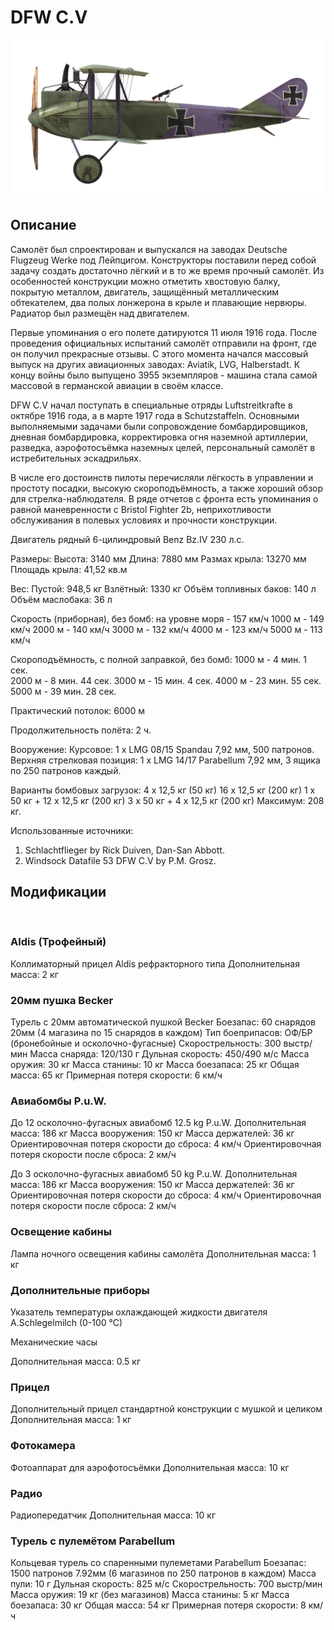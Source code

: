 # DFW C.V

![dfwc5](../images/dfwc5.png)

## Описание

Самолёт был спроектирован и выпускался на заводах Deutsche Flugzeug Werke под Лейпцигом. Конструкторы поставили перед собой задачу создать достаточно лёгкий и в то же время прочный самолёт. Из особенностей конструкции можно отметить хвостовую балку, покрытую металлом, двигатель, защищённый металлическим обтекателем, два полых лонжерона в крыле и плавающие нервюры. Радиатор был размещён над двигателем.

Первые упоминания о его полете датируются 11 июля 1916 года. После проведения официальных испытаний самолёт отправили на фронт, где он получил прекрасные отзывы. С этого момента начался массовый выпуск на других авиационных заводах: Aviatik, LVG, Halberstadt. К концу войны было выпущено 3955 экземпляров - машина стала самой массовой в германской авиации в своём классе.

DFW C.V начал поступать в специальные отряды Luftstreitkrafte в октябре 1916 года, а в марте 1917 года в Schutzstaffeln. Основными выполняемыми задачами были сопровождение бомбардировщиков, дневная бомбардировка, корректировка огня наземной артиллерии, разведка, аэрофотосъёмка наземных целей, персональный самолёт в истребительных эскадрильях.

В числе его достоинств пилоты перечисляли лёгкость в управлении и простоту посадки, высокую скороподъёмность, а также хороший обзор для стрелка-наблюдателя. В ряде отчетов с фронта есть упоминания о равной маневренности с Bristol Fighter 2b, неприхотливости обслуживания в полевых условиях и прочности конструкции.


Двигатель рядный 6-цилиндровый Benz Bz.IV 230 л.с.

Размеры:
Высота: 3140 мм
Длина: 7880 мм
Размах крыла: 13270 мм
Площадь крыла: 41,52 кв.м

Вес:
Пустой: 948,5 кг 
Взлётный: 1330 кг
Объём топливных баков: 140 л
Объём маслобакa: 36 л    

Скорость (приборная), без бомб:
на уровне моря - 157 км/ч
1000 м - 149 км/ч
2000 м - 140 км/ч
3000 м - 132 км/ч
4000 м - 123 км/ч
5000 м - 113 км/ч

Скороподъёмность, с полной заправкой, без бомб:
1000 м - 4 мин. 1 сек.  
2000 м - 8 мин. 44 сек. 
3000 м - 15 мин. 4 сек. 
4000 м - 23 мин. 55 сек.
5000 м - 39 мин. 28 сек.

Практический потолок: 6000 м

Продолжительность полёта: 2 ч.

Вооружение:
Курсовое: 1 х LMG 08/15 Spandau 7,92 мм, 500 патронов.
Верхняя стрелковая позиция: 1 х LMG 14/17 Parabellum 7,92 мм, 3 ящика по 250 патронов каждый.

Варианты бомбовых загрузок:
4 x 12,5 кг (50 кг)
16 x 12,5 кг (200 кг)
1 x 50 кг + 12 x 12,5 кг (200 кг)
3 x 50 кг + 4 x 12,5 кг (200 кг)
Максимум: 208 кг.

Использованные источники:
1) Schlachtflieger by Rick Duiven, Dan-San Abbott.
2) Windsock Datafile 53 DFW C.V by P.M. Grosz.

## Модификации
﻿

### Aldis (Трофейный)

Коллиматорный прицел Aldis рефракторного типа
Дополнительная масса: 2 кг
﻿

### 20мм пушка Becker

Турель с 20мм автоматической пушкой Becker
Боезапас: 60 снарядов 20мм (4 магазина по 15 снарядов в каждом)
Тип боеприпасов: ОФ/БР (бронебойные и осколочно-фугасные)
Скорострельность: 300 выстр/мин
Масса снаряда: 120/130 г
Дульная скорость: 450/490 м/с
Масса оружия: 30 кг
Масса станины: 10 кг
Масса боезапаса: 25 кг
Общая масса: 65 кг
Примерная потеря скорости: 6 км/ч﻿

### Авиабомбы P.u.W.

До 12 осколочно-фугасных авиабомб 12.5 kg P.u.W.
Дополнительная масса: 186 кг
Масса вооружения: 150 кг
Масса держателей: 36 кг
Ориентировочная потеря скорости до сброса: 4 км/ч
Ориентировочная потеря скорости после сброса: 2 км/ч

До 3 осколочно-фугасных авиабомб 50 kg P.u.W.
Дополнительная масса: 186 кг
Масса вооружения: 150 кг
Масса держателей: 36 кг
Ориентировочная потеря скорости до сброса: 4 км/ч
Ориентировочная потеря скорости после сброса: 2 км/ч﻿

### Освещение кабины

Лампа ночного освещения кабины самолёта
Дополнительная масса: 1 кг
﻿

### Дополнительные приборы

Указатель температуры охлаждающей жидкости двигателя A.Schlegelmilch (0-100 °C)

Механические часы

Дополнительная масса: 0.5 кг﻿

### Прицел

Дополнительный прицел стандартной конструкции с мушкой и целиком
Дополнительная масса: 1 кг
﻿

### Фотокамера

Фотоаппарат для аэрофотосъёмки 
Дополнительная масса: 10 кг
﻿

### Радио

Радиопередатчик
Дополнительная масса: 10 кг﻿

### Турель с пулемётом Parabellum

Кольцевая турель со спаренными пулеметами Parabellum
Боезапас: 1500 патронов 7.92мм (6 магазинов по 250 патронов в каждом)
Масса пули: 10 г
Дульная скорость: 825 м/с
Скорострельность: 700 выстр/мин
Масса оружия: 19 кг (без магазинов)
Масса станины: 5 кг
Масса боезапаса: 30 кг
Общая масса: 54 кг
Примерная потеря скорости: 8 км/ч